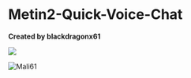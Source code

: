 # Metin2-Quick-Voice-Chat

**Created by blackdragonx61**

[![](https://www.imagevisit.com/images/2019/10/10/black.jpg)](https://www.youtube.com/watch?v=14D2-jZfFoE&feature=youtu.be)

![Mali61](https://puu.sh/ErKoG/cbd184faba.png)
